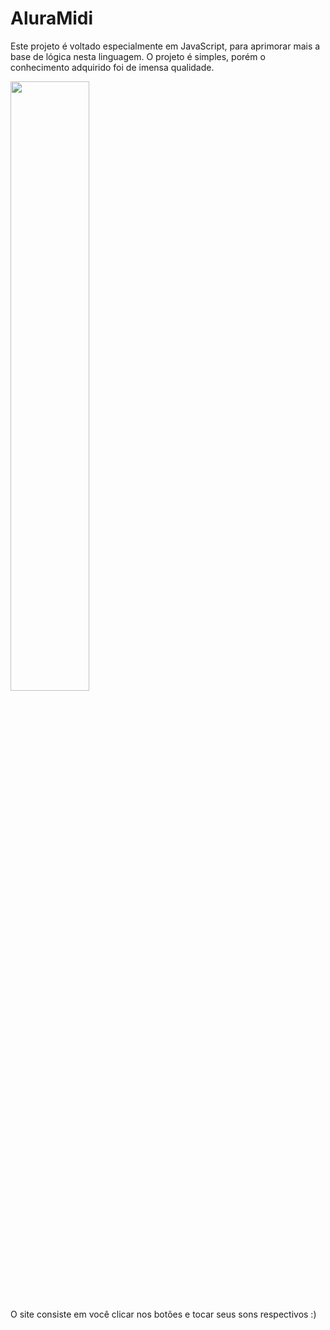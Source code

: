 # AluraMidi
Este projeto é voltado especialmente em JavaScript, para aprimorar mais a base de lógica nesta linguagem.
O projeto é simples, porém o conhecimento adquirido foi de imensa qualidade.

<img src="https://github.com/Leonardo-Freitas-JuniorDev/AluraMidi/assets/110792005/9d27193e-4eb5-40c1-92aa-8dd2773a6a19" width="50%">

O site consiste em você clicar nos botões e tocar seus sons respectivos :)
